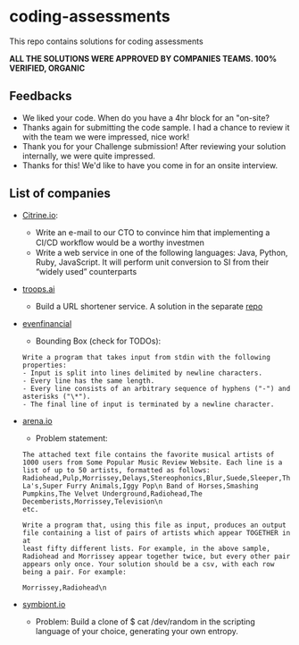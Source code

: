 # coding-assessments
This repo contains solutions for coding assessments

**ALL THE SOLUTIONS WERE APPROVED BY COMPANIES TEAMS. 100% VERIFIED, ORGANIC**

## Feedbacks

* We liked your code. When do you have a 4hr block for an "on-site?
* Thanks again for submitting the code sample. I had a chance to review it with the team we were impressed, nice work!
* Thank you for your Challenge submission! After reviewing your solution internally, we were quite impressed.
* Thanks for this! We'd like to have you come in for an onsite interview.

## List of companies
*  [Citrine.io](https://citrine.io/):
    * Write an e-mail to our CTO to convince him that implementing a CI/CD workﬂow would be a worthy investmen
    * Write a web service in one of the following languages: Java, Python, Ruby, JavaScript. It will perform unit conversion to SI from their “widely used” counterparts

* [troops.ai](https://troops.ai/)
   * Build a URL shortener service. A solution in the separate [repo](https://github.com/dmgcodevil/short-url)
* [evenfinancial](https://evenfinancial.com/)
   * Bounding Box (check for TODOs):
   ```
   Write a program that takes input from stdin with the following properties:
   - Input is split into lines delimited by newline characters.
   - Every line has the same length.
   - Every line consists of an arbitrary sequence of hyphens ("-") and asterisks ("\*").
   - The final line of input is terminated by a newline character.
   ```
* [arena.io](https://arena.io/)
  * Problem statement:
  ```
  The attached text file contains the favorite musical artists of 1000 users from Some Popular Music Review Website. Each line is a list of up to 50 artists, formatted as follows:
  Radiohead,Pulp,Morrissey,Delays,Stereophonics,Blur,Suede,Sleeper,The La's,Super Furry Animals,Iggy Pop\n Band of Horses,Smashing
  Pumpkins,The Velvet Underground,Radiohead,The Decemberists,Morrissey,Television\n
  etc.
  
  Write a program that, using this file as input, produces an output file containing a list of pairs of artists which appear TOGETHER in at
  least fifty different lists. For example, in the above sample, Radiohead and Morrissey appear together twice, but every other pair
  appears only once. Your solution should be a csv, with each row being a pair. For example:
  
  Morrissey,Radiohead\n
  ```
  
* [symbiont.io](https://symbiont.io/)
  * Problem: Build a clone of $ cat /dev/random in the scripting language of your choice, generating your own entropy.

